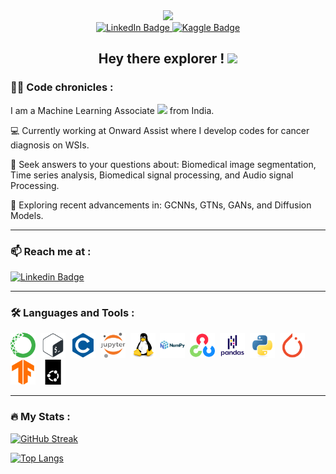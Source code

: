<div id="header" align="center">
  <img src="https://media.giphy.com/media/M9gbBd9nbDrOTu1Mqx/giphy.gif" width="100"/>
</div>

<div id="badges" align="center">
  <a href="https://www.linkedin.com/in/aditi-mutha10/">
    <img src="https://img.shields.io/badge/LinkedIn-blue?style=for-the-badge&logo=linkedin&logoColor=white" alt="LinkedIn Badge"/>
  </a>

  <a href="https://www.kaggle.com/aditimutha10">
    <img src="https://img.shields.io/badge/Kaggle-Novice-white" alt="Kaggle Badge"/>
  </a>
  
</div>




<h2  align="center">
  Hey there explorer !
  <img src="https://media.giphy.com/media/hvRJCLFzcasrR4ia7z/giphy.gif" width="30px"/>
</h2>

### :woman_technologist: Code chronicles :

I am a Machine Learning Associate <img src="https://media.giphy.com/media/WUlplcMpOCEmTGBtBW/giphy.gif" width="30"> from India.

💻 Currently working at Onward Assist where I develop codes for cancer diagnosis on WSIs.

💬 Seek answers to your questions about: Biomedical image segmentation, Time series analysis, Biomedical signal processing, and Audio signal Processing.

:seedling: Exploring recent advancements in: GCNNs, GTNs, GANs, and Diffusion Models.



---

### 📫 Reach me at :   
[![Linkedin Badge](https://img.shields.io/badge/-Aditi-blue?style=flat&logo=Linkedin&logoColor=white)](https://www.linkedin.com/in/aditi-mutha10/)

---

### :hammer_and_wrench: Languages and Tools :

<div>
  <img src="https://github.com/devicons/devicon/blob/master/icons/anaconda/anaconda-original.svg" title="Anaconda" alt="Anaconda" width="40" height="40"/>&nbsp;
  <img src="https://github.com/devicons/devicon/blob/master/icons/bash/bash-plain.svg" title="Bash" alt="Bash" width="40" height="40"/>&nbsp;
  <img src="https://github.com/devicons/devicon/blob/master/icons/c/c-plain.svg" title="C" alt="C" width="40" height="40"/>&nbsp;
  <img src="https://github.com/devicons/devicon/blob/master/icons/jupyter/jupyter-original-wordmark.svg" title="Jupyter Lab" alt="Jupyter Lab" width="40" height="40"/>&nbsp;
  <img src="https://github.com/devicons/devicon/blob/master/icons/linux/linux-original.svg" title="Linux" alt="Linux" width="40" height="40"/>&nbsp;
  <img src="https://github.com/devicons/devicon/blob/master/icons/numpy/numpy-original-wordmark.svg" title="Numpy" alt="Numpy" width="40" height="40"/>&nbsp;
  <img src="https://github.com/devicons/devicon/blob/master/icons/opencv/opencv-original.svg" title="OpenCV" alt="OpenCV" width="40" height="40"/>&nbsp;
  <img src="https://github.com/devicons/devicon/blob/master/icons/pandas/pandas-original-wordmark.svg" title="Pandas" alt="Pandas" width="40" height="40"/>&nbsp;
  <img src="https://github.com/devicons/devicon/blob/master/icons/python/python-original.svg" title="Python" alt="Python" width="40" height="40"/>&nbsp;
  <img src="https://github.com/devicons/devicon/blob/master/icons/pytorch/pytorch-original.svg" title="PyTorch" alt="PyTorch" width="40" height="40"/>&nbsp;
  <img src="https://github.com/devicons/devicon/blob/master/icons/tensorflow/tensorflow-original.svg" title="Tensoflow" alt="Tensorflow" width="40" height="40"/>&nbsp;
  <img src="https://github.com/devicons/devicon/blob/master/icons/ubuntu/ubuntu-plain.svg" title="Ubuntu" alt="Ubuntu" width="40" height="40"/>&nbsp;
</div>

---

### :fire: My Stats :

[![GitHub Streak](http://github-readme-streak-stats.herokuapp.com?user=aditi-mutha&theme=dark&background=000000)](https://git.io/streak-stats)

[![Top Langs](https://github-readme-stats.vercel.app/api/top-langs/?username=aditi-mutha&layout=compact&theme=vision-friendly-dark)](https://github.com/anuraghazra/github-readme-stats)
